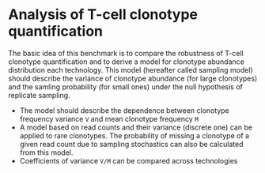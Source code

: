 # Analysis of T-cell clonotype quantification

The basic idea of this benchmark is to compare the robustness of T-cell clonotype quantification and to derive a model for clonotype abundance distribution each technology. This model (hereafter called sampling model) should describe the variance of clonotype abundance (for large clonotypes) and the samling probability (for small ones) under the null hypothesis of replicate sampling.

* The model should describe the dependence between clonotype frequency variance ``V`` and mean clonotype frequency ``M``
* A model based on read counts and their variance (discrete one) can be applied to rare clonotypes. The probability of missing a clonotype of a given read count due to sampling stochastics can also be calculated from this model.
* Coefficients of variance ``V/M`` can be compared across technologies